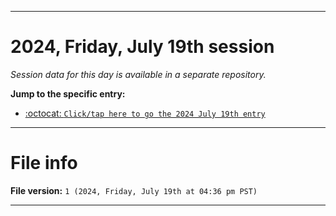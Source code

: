 
***

# 2024, Friday, July 19th session

_Session data for this day is available in a separate repository._

**Jump to the specific entry:**

- [:octocat: `Click/tap here to go the 2024 July 19th entry`](https://github.com/seanpm2001/SeansLifeArchive_Images_TinyTower_Y2024/tree/SeansLifeArchive_Images_TinyTower_Y2024_Main-dev/2024/07_July/19/)

***

# File info

**File version:** `1 (2024, Friday, July 19th at 04:36 pm PST)`

***
